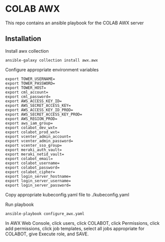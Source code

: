 # COLAB AWX
This repo contains an ansible playbook for the COLAB AWX server

## Installation
Install awx collection

    ansible-galaxy collection install awx.awx

Configure appropriate environment variables

    export TOWER_USERNAME=
    export TOWER_PASSWORD=
    export TOWER_HOST=
    export cml_account=
    export cml_password=
    export AWS_ACCESS_KEY_ID=
    export AWS_SECRET_ACCESS_KEY=
    export AWS_ACCESS_KEY_ID_PROD=
    export AWS_SECRET_ACCESS_KEY_PROD=
    export AWS_REGION_PROD=
    export aws_iam_group=
    export colabot_dev_wxt=
    export colabot_prod_wxt=
    export vcenter_admin_account=
    export vcenter_admin_password=
    export vcenter_sso_group=
    export meraki_auth_vault=
    export meraki_netid_vault=
    export colabot_email=
    export colabot_username=
    export colabot_password=
    export colabot_cipher=
    export login_server_hostname=
    export login_server_username=
    export login_server_password=

Copy appropriate kubeconfig.yaml file to ./kubeconfig.yaml


Run playbook

    ansible-playbook configure_awx.yaml

In AWX Web Console, click users, click COLABOT, click Permissions, click add permissions, click job templates, 
select all jobs appropriate for COLABOT, give Execute role, and SAVE.
